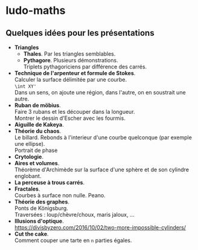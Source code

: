 # ludo-maths
## Quelques idées pour les présentations

* __Triangles__
  * __Thales__. Par les triangles semblables.
  * __Pythagore__. Plusieurs démonstrations.  
    Triplets pythagoriciens par différence des carrés.
* __Technique de l'arpenteur et formule de Stokes__.  
  Calculer la surface délimitée par une courbe.  
  `\int XY'`  
  Dans un sens, on ajoute une région, dans l'autre, on en soustrait une autre.
* __Ruban de möbius__.  
  Faire 3 rubans et les découper dans la longueur.  
  Montrer le dessin d'Escher avec les fourmis.
* __Aiguille de Kakeya__.
* __Théorie du chaos__.  
  Le billard. Rebonds à l'interieur d'une courbe quelconque (par exemple une ellipse).  
  Portrait de phase
* __Crytologie__.
* __Aires et volumes__.  
  Théorème d'Archimède sur la surface d'une sphère et de son cylindre englobant.
* __La perceuse à trous carrés__.
* __Fractales__.  
  Courbes à surface non nulle. Peano.
* __Théorie des graphes__.  
  Ponts de Königsburg.  
  Traversées : loup/chèvre/choux, maris jaloux, ...
* __Illusions d'optique__.  
  https://divisbyzero.com/2016/10/02/two-more-impossible-cylinders/
* __Cut the cake__.  
  Comment couper une tarte en `n` parties égales.
  
  



